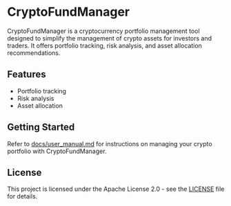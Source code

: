 # CryptoFundManager

CryptoFundManager is a cryptocurrency portfolio management tool designed to simplify the management of crypto assets for investors and traders. It offers portfolio tracking, risk analysis, and asset allocation recommendations.

## Features
- Portfolio tracking
- Risk analysis
- Asset allocation

## Getting Started
Refer to [docs/user_manual.md](docs/user_manual.md) for instructions on managing your crypto portfolio with CryptoFundManager.

## License
This project is licensed under the Apache License 2.0 - see the [LICENSE](LICENSE) file for details.
